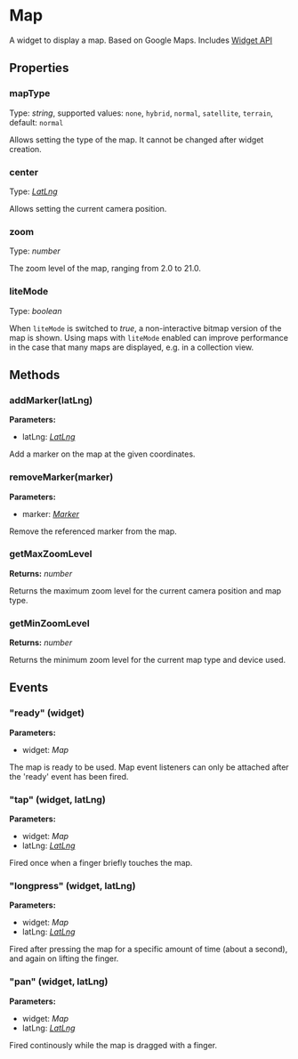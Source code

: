 # Map
A widget to display a map. Based on Google Maps.
Includes [Widget API](https://tabrisjs.com/documentation/latest/api/Widget)

## Properties
### mapType
Type: *string*, supported values: `none`, `hybrid`, `normal`, `satellite`, `terrain`, default: `normal`

Allows setting the type of the map. It cannot be changed after widget creation.

### center
Type: *[LatLng](LatLng.md)*

Allows setting the current camera position.

### zoom
Type: *number*

The zoom level of the map, ranging from 2.0 to 21.0.

### liteMode
Type: *boolean*

When `liteMode` is switched to *true*, a non-interactive bitmap version of the map is shown. Using maps with `liteMode` enabled can improve performance in the case that many maps are displayed, e.g. in a collection view.

## Methods

### addMarker(latLng)

**Parameters:**

- latLng: *[LatLng](LatLng.md)*

Add a marker on the map at the given coordinates.

### removeMarker(marker)

**Parameters:**

- marker: *[Marker](Marker.md)*

Remove the referenced marker from the map.

### getMaxZoomLevel

**Returns:** *number*

Returns the maximum zoom level for the current camera position and map type.

### getMinZoomLevel

**Returns:** *number*

Returns the minimum zoom level for the current map type and device used.

## Events

### "ready" (widget)

**Parameters:**

- widget: *Map*

The map is ready to be used. Map event listeners can only be attached after the 'ready' event has been fired.

### "tap" (widget, latLng)

**Parameters:**

- widget: *Map*
- latLng: *[LatLng](LatLng.md)*

Fired once when a finger briefly touches the map.

### "longpress" (widget, latLng)

**Parameters:**

- widget: *Map*
- latLng: *[LatLng](LatLng.md)*

Fired after pressing the map for a specific amount of time (about a second), and again on lifting the finger.

### "pan" (widget, latLng)

**Parameters:**

- widget: *Map*
- latLng: *[LatLng](LatLng.md)*

Fired continously while the map is dragged with a finger.
